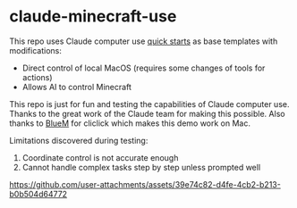 # claude-minecraft-use

This repo uses Claude computer use [quick starts](https://github.com/anthropics/anthropic-quickstarts) as base templates with modifications:
- Direct control of local MacOS (requires some changes of tools for actions)
- Allows AI to control Minecraft

This repo is just for fun and testing the capabilities of Claude computer use. Thanks to the great work of the Claude team for making this possible. Also thanks to [BlueM](https://github.com/BlueM) for cliclick which makes this demo work on Mac.

Limitations discovered during testing:
1. Coordinate control is not accurate enough
2. Cannot handle complex tasks step by step unless prompted well

https://github.com/user-attachments/assets/39e74c82-d4fe-4cb2-b213-b0b504d64772

